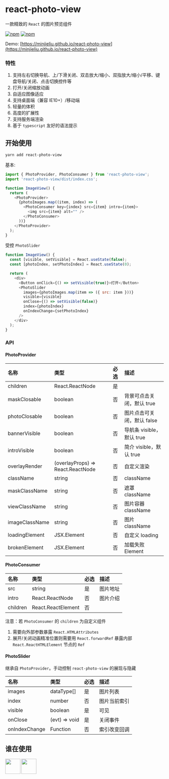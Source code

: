 # react-photo-view

一款精致的 `React` 的图片预览组件

[![npm](https://img.shields.io/npm/v/react-photo-view.svg?style=flat-square)](https://www.npmjs.com/package/react-photo-view)
[![npm](https://img.shields.io/npm/dt/react-photo-view.svg?style=flat-square)](https://github.com/MinJieLiu/react-photo-view)

Demo: [https://minjieliu.github.io/react-photo-view](https://minjieliu.github.io/react-photo-view)

### 特性

1.  支持左右切换导航、上/下滑关闭、双击放大/缩小、双指放大/缩小/平移、键盘导航/关闭、点击切换控件等
1.  打开/关闭缩放动画
1.  自适应图像适应
1.  支持桌面端（兼容 IE10+）/移动端
1.  轻量的体积
1.  高度的扩展性
1.  支持服务端渲染
1.  基于 `typescript` 友好的语法提示

## 开始使用

    yarn add react-photo-view

基本:

```js
import { PhotoProvider, PhotoConsumer } from 'react-photo-view';
import 'react-photo-view/dist/index.css';

function ImageView() {
  return (
    <PhotoProvider>
      {photoImages.map((item, index) => (
        <PhotoConsumer key={index} src={item} intro={item}>
          <img src={item} alt="" />
        </PhotoConsumer>
      ))}
    </PhotoProvider>
  );
}
```

受控 `PhotoSlider`

```js
function ImageView() {
  const [visible, setVisible] = React.useState(false);
  const [photoIndex, setPhotoIndex] = React.useState(0);

  return (
    <div>
      <Button onClick={() => setVisible(true)}>打开</Button>
      <PhotoSlider
        images={photoImages.map(item => ({ src: item }))}
        visible={visible}
        onClose={() => setVisible(false)}
        index={photoIndex}
        onIndexChange={setPhotoIndex}
      />
    </div>
  );
}
```

### API

#### PhotoProvider

| 名称           | 类型                              | 必选 | 描述                       |
| :------------- | :-------------------------------- | :--- | :------------------------- |
| children       | React.ReactNode                   | 是   |                            |
| maskClosable   | boolean                           | 否   | 背景可点击关闭，默认 true  |
| photoClosable  | boolean                           | 否   | 图片点击可关闭，默认 false |
| bannerVisible  | boolean                           | 否   | 导航条 visible，默认 true  |
| introVisible   | boolean                           | 否   | 简介 visible，默认 true    |
| overlayRender  | (overlayProps) => React.ReactNode | 否   | 自定义渲染                 |
| className      | string                            | 否   | className                  |
| maskClassName  | string                            | 否   | 遮罩 className             |
| viewClassName  | string                            | 否   | 图片容器 className         |
| imageClassName | string                            | 否   | 图片 className             |
| loadingElement | JSX.Element                       | 否   | 自定义 loading             |
| brokenElement  | JSX.Element                       | 否   | 加载失败 Element           |

#### PhotoConsumer

| 名称     | 类型               | 必选 | 描述     |
| :------- | :----------------- | :--- | :------- |
| src      | string             | 是   | 图片地址 |
| intro    | React.ReactNode    | 否   | 图片介绍 |
| children | React.ReactElement | 否   |          |

注意：若 `PhotoConsumer` 的 `children` 为自定义组件

1. 需要向外部参数暴露 `React.HTMLAttributes`
1. 展开/关闭动画精准位置则需要用 `React.forwardRef` 暴露内部 `React.ReactHTMLElement` 节点的 `Ref`

#### PhotoSlider

继承自 `PhotoProvider`。手动控制 `react-photo-view` 的展现与隐藏

| 名称          | 类型          | 必选 | 描述         |
| :------------ | :------------ | :--- | :----------- |
| images        | dataType[]    | 是   | 图片列表     |
| index         | number        | 否   | 图片当前索引 |
| visible       | boolean       | 是   | 可见         |
| onClose       | (evt) => void | 是   | 关闭事件     |
| onIndexChange | Function      | 否   | 索引改变回调 |

## 谁在使用

<a href="http://www.saastrip.com/"><img src="https://minjieliu.github.io/assets/md-image/saastrip_logo.png" align="left" height="48" width="48"></a>
<a href="http://www.zhinanmao.com/"><img src="https://minjieliu.github.io/assets/md-image/zhinanmao_logo.png" align="left" height="48" width="48"></a>
